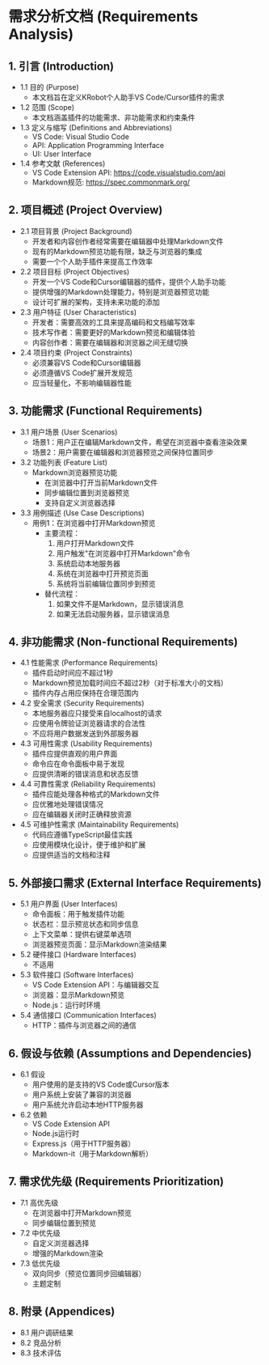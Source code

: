 # 需求分析文档 (Requirements Analysis)

## 1. 引言 (Introduction)
- 1.1 目的 (Purpose)
  - 本文档旨在定义KRobot个人助手VS Code/Cursor插件的需求
- 1.2 范围 (Scope)
  - 本文档涵盖插件的功能需求、非功能需求和约束条件
- 1.3 定义与缩写 (Definitions and Abbreviations)
  - VS Code: Visual Studio Code
  - API: Application Programming Interface
  - UI: User Interface
- 1.4 参考文献 (References)
  - VS Code Extension API: https://code.visualstudio.com/api
  - Markdown规范: https://spec.commonmark.org/

## 2. 项目概述 (Project Overview)
- 2.1 项目背景 (Project Background)
  - 开发者和内容创作者经常需要在编辑器中处理Markdown文件
  - 现有的Markdown预览功能有限，缺乏与浏览器的集成
  - 需要一个个人助手插件来提高工作效率
- 2.2 项目目标 (Project Objectives)
  - 开发一个VS Code和Cursor编辑器的插件，提供个人助手功能
  - 提供增强的Markdown处理能力，特别是浏览器预览功能
  - 设计可扩展的架构，支持未来功能的添加
- 2.3 用户特征 (User Characteristics)
  - 开发者：需要高效的工具来提高编码和文档编写效率
  - 技术写作者：需要更好的Markdown预览和编辑体验
  - 内容创作者：需要在编辑器和浏览器之间无缝切换
- 2.4 项目约束 (Project Constraints)
  - 必须兼容VS Code和Cursor编辑器
  - 必须遵循VS Code扩展开发规范
  - 应当轻量化，不影响编辑器性能

## 3. 功能需求 (Functional Requirements)
- 3.1 用户场景 (User Scenarios)
  - 场景1：用户正在编辑Markdown文件，希望在浏览器中查看渲染效果
  - 场景2：用户需要在编辑器和浏览器预览之间保持位置同步
- 3.2 功能列表 (Feature List)
  - Markdown浏览器预览功能
    - 在浏览器中打开当前Markdown文件
    - 同步编辑位置到浏览器预览
    - 支持自定义浏览器选择
- 3.3 用例描述 (Use Case Descriptions)
  - 用例1：在浏览器中打开Markdown预览
    - 主要流程：
      1. 用户打开Markdown文件
      2. 用户触发"在浏览器中打开Markdown"命令
      3. 系统启动本地服务器
      4. 系统在浏览器中打开预览页面
      5. 系统将当前编辑位置同步到预览
    - 替代流程：
      1. 如果文件不是Markdown，显示错误消息
      2. 如果无法启动服务器，显示错误消息

## 4. 非功能需求 (Non-functional Requirements)
- 4.1 性能需求 (Performance Requirements)
  - 插件启动时间应不超过1秒
  - Markdown预览加载时间应不超过2秒（对于标准大小的文档）
  - 插件内存占用应保持在合理范围内
- 4.2 安全需求 (Security Requirements)
  - 本地服务器应只接受来自localhost的请求
  - 应使用令牌验证浏览器请求的合法性
  - 不应将用户数据发送到外部服务器
- 4.3 可用性需求 (Usability Requirements)
  - 插件应提供直观的用户界面
  - 命令应在命令面板中易于发现
  - 应提供清晰的错误消息和状态反馈
- 4.4 可靠性需求 (Reliability Requirements)
  - 插件应能处理各种格式的Markdown文件
  - 应优雅地处理错误情况
  - 应在编辑器关闭时正确释放资源
- 4.5 可维护性需求 (Maintainability Requirements)
  - 代码应遵循TypeScript最佳实践
  - 应使用模块化设计，便于维护和扩展
  - 应提供适当的文档和注释

## 5. 外部接口需求 (External Interface Requirements)
- 5.1 用户界面 (User Interfaces)
  - 命令面板：用于触发插件功能
  - 状态栏：显示预览状态和同步信息
  - 上下文菜单：提供右键菜单选项
  - 浏览器预览页面：显示Markdown渲染结果
- 5.2 硬件接口 (Hardware Interfaces)
  - 不适用
- 5.3 软件接口 (Software Interfaces)
  - VS Code Extension API：与编辑器交互
  - 浏览器：显示Markdown预览
  - Node.js：运行时环境
- 5.4 通信接口 (Communication Interfaces)
  - HTTP：插件与浏览器之间的通信

## 6. 假设与依赖 (Assumptions and Dependencies)
- 6.1 假设
  - 用户使用的是支持的VS Code或Cursor版本
  - 用户系统上安装了兼容的浏览器
  - 用户系统允许启动本地HTTP服务器
- 6.2 依赖
  - VS Code Extension API
  - Node.js运行时
  - Express.js（用于HTTP服务器）
  - Markdown-it（用于Markdown解析）

## 7. 需求优先级 (Requirements Prioritization)
- 7.1 高优先级
  - 在浏览器中打开Markdown预览
  - 同步编辑位置到预览
- 7.2 中优先级
  - 自定义浏览器选择
  - 增强的Markdown渲染
- 7.3 低优先级
  - 双向同步（预览位置同步回编辑器）
  - 主题定制

## 8. 附录 (Appendices)
- 8.1 用户调研结果
- 8.2 竞品分析
- 8.3 技术评估